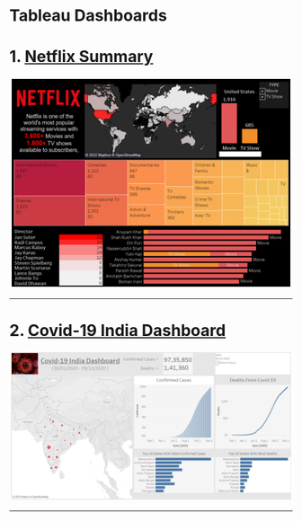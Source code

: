<h1> Tableau Dashboards </h1>

<h1> 1. <a href="https://public.tableau.com/app/profile/anirudh.singh.chauhan/viz/NetflixSummaryDashboard/NetflixSummary"><u> Netflix Summary </u> </a></h1>
<img src="https://github.com/Anirudh-Chauhan/Tableau-Dashboards/blob/main/Netflix%20Summary.png"></img>

<hr />

<h1> 2. <a href="https://public.tableau.com/app/profile/anirudh.singh.chauhan/viz/Covid-19IndiaDashboard_16230123247890/Dashboard1"><u> Covid-19 India Dashboard </u> </a></h1>
<img src="https://github.com/Anirudh-Chauhan/Tableau-Dashboards/blob/main/Covid-19%20India.png"></img>

<hr />
